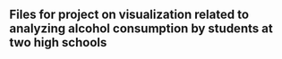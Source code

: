 ## Files for project on visualization related to analyzing alcohol consumption by students at two high schools
